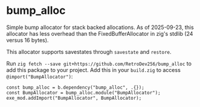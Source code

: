 # bump_alloc

Simple bump allocator for stack backed allocations.
As of 2025-09-23, this allocator has less overhead than the
FixedBufferAllocator in zig's stdlib (24 versus 16 bytes).

This allocator supports savestates through `savestate` and `restore`.

Run `zig fetch --save git+https://github.com/RetroDev256/bump_alloc` to add this package to your project. Add this in your `build.zig` to access `@import("BumpAllocator")`:

```zig
const bump_alloc = b.dependency("bump_alloc", .{});
const BumpAllocator = bump_alloc.module("BumpAllocator");
exe_mod.addImport("BumpAllocator", BumpAllocator);
```
